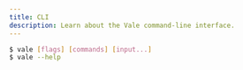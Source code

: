 ```yaml
---
title: CLI
description: Learn about the Vale command-line interface.
---
```


```bash
$ vale [flags] [commands] [input...]
$ vale --help
```
